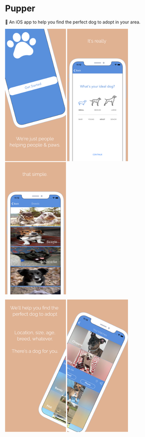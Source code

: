 # Pupper
🐶 An iOS app to help you find the perfect dog to adopt in your area.

<img src="screenshots/5.8-inch%20Screenshot%201.png" width="200px">    <img src="screenshots/5.8-inch%20Screenshot%202.png" width="200px">    <img src="screenshots/5.8-inch%20Screenshot%203.png" width="200px">

<img src="screenshots/5.8-inch%20Screenshot%204.png" width="200px">    <img src="screenshots/5.8-inch%20Screenshot%205.png" width="200px">




